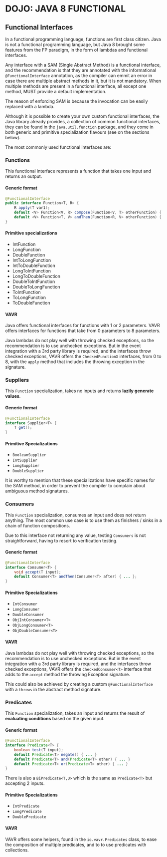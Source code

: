 # DOJO: JAVA 8 FUNCTIONAL


## Functional Interfaces

In a functional programming language, functions are first class citizen. Java is not a functional programming language, 
but Java 8 brought some features from the FP paradigm, in the form of lambdas and functional interfaces.

Any interface with a SAM (Single Abstract Method) is a functional interface, and the recommendation is that they are 
annotated with the informational `@FunctionalInterface` annotation, as the compiler can emmit an error in case there are
multiple abstract methods in it, but it is not mandatory. When multiple methods are present in a functional interface, 
all except one method, MUST provide a default implementation.

The reason of enforcing SAM is because the invocation can be easily replaced with a lambda.

Although it is possible to create your own custom functional interfaces, the Java library already provides, a collection 
of common functional interfaces, they can be found in the `java.util.function` package, and they come in both 
generic and primitive specialization flavours (see on the sections below).

The most commonly used functional interfaces are:

### Functions

This functional interface represents a function that takes one input and returns an output. 

#### Generic format

```java
@FunctionalInterface
public interface Function<T, R> {
    R apply(T var1);
    default <V> Function<V, R> compose(Function<V, T> otherFunction) { ... }
    default <V> Function<T, V> andThen(Function<R, V> otherFunction) { ... }
}
```

#### Primitive specializations

- IntFunction<T>
- LongFunction<T>
- DoubleFunction<T>
- IntToLongFunction
- IntToDoubleFunction
- LongToIntFunction
- LongToDoubleFunction
- DoubleToIntFunction
- DoubleToLongFunction
- ToIntFunction<T>
- ToLongFunction<T>
- ToDoubleFunction<T>

#### VAVR

Java offers functional interfaces for functions with 1 or 2 parameters. VAVR offers interfaces for functions that take
from 0 parameters to 8 parameters.

Java lambdas do not play well with throwing checked exceptions, so the recommendation is to use unchecked exceptions.
But in the event integration with a 3rd party library is required, and the interfaces throw checked exceptions,
VAVR offers the `CheckedFunctionX` interfaces, from 0 to 8, with the `apply` method that includes the throwing exception
in the signature.


### Suppliers

This `Function` specialization, takes no inputs and returns **lazily generate values**.

#### Generic format

```java
@FunctionalInterface
interface Supplier<T> {
    T get(); 
}
```

#### Primitive Specializations

- `BooleanSupplier`
- `IntSupplier`
- `LongSupplier`
- `DoubleSupplier`

It is worthy to mention that these specializations have specific names for the SAM method, in order to prevent the 
compiler to complain about ambiguous method signatures. 


### Consumers

This `Function` specialization, consumes an input and does not return anything. The most common use case is to use them
as finishers / sinks in a chain of function compositions.

Due to this interface not returning any value, testing `Consumers` is not straightforward, having to resort to 
verification testing.

#### Generic format

```java
@FunctionalInterface
interface Consumer<T> {
    void accept(T input);
    default Consumer<T> andThen(Consumer<T> after) { ... };
}
```

#### Primitive Specializations

- `IntConsumer`
- `LongConsumer`
- `DoubleConsumer`
- `ObjIntConsumer<T>`
- `ObjLongConsumer<T>`
- `ObjDoubleConsumer<T>`

#### VAVR

Java lambdas do not play well with throwing checked exceptions, so the recommendation is to use unchecked exceptions.
But in the event integration with a 3rd party library is required, and the interfaces throw checked exceptions,
VAVR offers the `CheckedConsumer<T>` interface that adds to the `accept` method the throwing Exception signature.

This could also be achieved by creating a custom `@FunctionalInterface` with a `throws` in the abstract method signature.


### Predicates

This `Function` specialization, takes an input and returns the result of **evaluating conditions** based on the given input.
 
#### Generic format

```java
@FunctionalInterface
interface Predicate<T> {
    boolean test(T input); 
    default Predicate<T> negate() { ... }
    default Predicate<T> and(Predicate<T> other) { ... }
    default Predicate<T> or(Predicate<T> other) { ... }
}
```

There is also a `BiPredicate<T,U>` which is the same as `Predicate<T>` but accepting 2 inputs.

#### Primitive Specializations

- `IntPredicate`
- `LongPredicate`
- `DoublePredicate`

#### VAVR 

VAVR offers some helpers, found in the `io.vavr.Predicates` class, to ease the composition of multiple predicates, and to 
to use predicates with collections.
